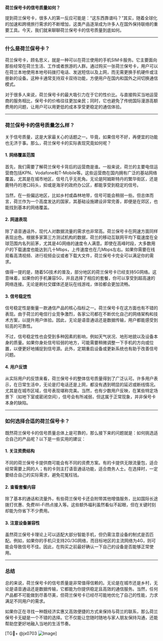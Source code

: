 **荷兰保号卡的信号质量如何？**

提到荷兰保号卡，很多人的第一反应可能是：“这东西靠谱吗？”其实，随着全球化的加速和跨境旅行需求的不断增加，这类产品逐渐成为许多人在国外保持联络的重要工具。今天，我们就来聊聊荷兰保号卡的信号质量到底如何。

---

### 什么是荷兰保号卡？

荷兰保号卡，顾名思义，就是一种可以在荷兰使用的手机SIM卡服务。它主要面向那些经常在荷兰生活、工作或者旅游的人群。通过购买一张荷兰保号卡，用户可以在荷兰本地使用本地号码拨打电话、发送短信以及上网，而无需更换手机硬件或注册新的设备。这种卡通常支持双卡双待功能，方便用户在国内和国外之间切换通信模式。

对于很多人来说，荷兰保号卡的最大吸引力在于它的性价比。与直接购买当地运营商的服务相比，保号卡的价格往往更加亲民；同时，它也避免了传统国际漫游高额费用的问题，让用户可以用更低的成本享受更稳定的通信体验。

---

### 荷兰保号卡的信号质量怎么样？

关于信号质量，这是大家最关心的话题之一。毕竟，如果信号不好，再便宜的功能也无济于事。那么，荷兰保号卡的实际表现究竟如何呢？

#### **1. 网络覆盖范围**

首先，我们需要了解荷兰保号卡背后的运营商是谁。一般来说，荷兰的主要电信运营商包括KPN、Vodafone和T-Mobile等。这些运营商在国内拥有广泛的基站网络覆盖，尤其是在城市地区，信号几乎无死角。无论是阿姆斯特丹的繁华街区，还是鹿特丹的港口码头，抑或是海牙的政府办公区，都能享受到稳定的信号。

当然，在一些偏远地区，比如乡村或森林地带，信号可能会稍弱一些。但总体而言，荷兰作为一个高度发达的国家，其基础设施建设非常完善，即便是在郊区，也能找到基本的网络覆盖。

#### **2. 网速表现**

除了语音通话外，现代人对数据流量的需求也非常高。荷兰保号卡在网速方面同样表现出色。根据多家第三方测试机构的数据，荷兰的移动互联网平均下载速度在全球范围内名列前茅，尤其是4G网络的速度令人满意。即使在高峰时段，大多数用户的下载速度也能达到几十Mbps，上传速度也在几Mbps左右。如果你需要在线观看高清视频、进行视频会议或者下载大文件，荷兰保号卡完全可以满足你的需求。

值得一提的是，随着5G技术的普及，部分地区的荷兰保号卡已经支持5G网络。这意味着，如果你的手机兼容5G，并且选择了相应的套餐，你可以享受到超高速的网络连接。无论是刷社交媒体还是玩在线游戏，体验都会更加流畅。

#### **3. 信号稳定性**

信号稳定性是衡量一款通信产品的核心指标之一。荷兰保号卡在这方面也有不错的表现。由于荷兰的电信行业竞争激烈，各家公司都在不断优化自己的网络架构和技术方案，以提升用户体验。因此，无论是语音通话还是数据传输，用户都能感受到较高的可靠性。

不过，信号稳定性也会受到多种因素的影响，例如天气状况、地形地貌以及设备本身的质量。如果你身处信号较弱的地方，可能需要稍微调整一下手机的方向或位置，以便更好地捕捉到信号源。此外，定期重启设备或更新系统也有助于改善信号问题。

#### **4. 用户反馈**

从实际用户的反馈来看，荷兰保号卡的整体信号质量得到了广泛认可。许多用户表示，在日常生活中，无论是打电话还是上网，都没有遇到明显的延迟或断线情况。尤其是在城市区域，信号表现堪称完美。当然，也有少数用户反映，在某些特定场景下（如地下室或密闭空间），信号会有所减弱，但这属于正常现象，并非保号卡本身的缺陷。

---

### 如何选择合适的荷兰保号卡？

既然荷兰保号卡的信号质量总体上是可靠的，那么接下来的问题就是：如何挑选适合自己的产品呢？以下是一些实用的建议：

#### **1. 关注资费结构**

不同的荷兰保号卡提供商可能会有不同的资费方案。有的卡提供无限流量包，适合经常需要上网的人；有的卡则主打语音通话功能，适合商务人士。在选择时，一定要结合自己的实际需求，避免花冤枉钱。

#### **2. 查看套餐内容**

除了基本的通话和流量外，有些荷兰保号卡还会附带其他增值服务，比如国际长途拨打优惠、免费Wi-Fi热点接入等。这些额外福利虽然看似不起眼，但在关键时刻却能为你省下不少费用。

#### **3. 注意设备兼容性**

虽然荷兰保号卡理论上可以适配大部分智能手机，但仍需注意设备的制式是否匹配。例如，如果你的手机只支持2G/3G网络，而目标地区的主流网络为4G，则可能会导致信号不佳。因此，在购买之前最好确认一下自己的设备是否能够正常使用。

---

### 总结

总的来说，荷兰保号卡的信号质量是非常值得信赖的。无论是在城市还是乡村，无论是语音通话还是数据传输，它都能为你提供稳定且高效的通信服务。当然，任何产品都不可能做到尽善尽美，但荷兰保号卡已经尽可能地优化了自己的性能，力求满足不同用户的需求。

如果你正在寻找一种既经济实惠又高效便捷的方式来保持与荷兰的联系，那么荷兰保号卡无疑是一个不错的选择。它不仅能让您随时随地与家人朋友保持沟通，还能帮助您更好地融入当地的生活节奏。

[TG💪+ @jx0703 ![Image](https://github.com/user-attachments/assets/dbca1d08-cadb-493c-b0ec-ad6f7a83f270)]